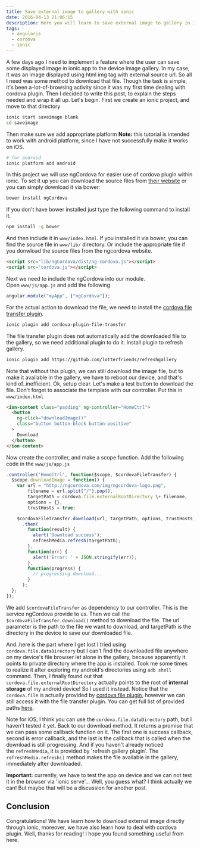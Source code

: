 ```yaml
---
title: Save external image to gallery with ionic
date: 2016-04-13 21:06:15
description: Here you will learn to save external image to gallery in ionic
tags:
  - angularjs
  - cordova
  - ionic
---
```


A few days ago I need to implement a feature where the user can save some displayed image in ionic app to the device image gallery. In my case, it was an image displayed using html img tag with external source url. So all I need was some method to download that file. Though the task is simple, it's been a-lot-of-browsing activity since it was my first time dealing with cordova plugin. Then I decided to write this post, to explain the steps needed and wrap it all up. Let's begin. First we create an ionic project, and move to that directory

```bash
ionic start saveimage blank
cd saveimage
```

Then make sure we add appropriate platform **Note:** this tutorial is intended to work with android platform, since I have not successfully make it works on iOS.

```bash
# for android
ionic platform add android
```

In this project we will use ngCordova for easier use of cordova plugin within ionic. To set it up you can download the source files from [their website](http://ngcordova.com) or you can simply download it via bower:

```bash
bower install ngCordova
```

If you don't have bower installed just type the following command to install it.

```bash
npm install -g bower
```

And then include it in `www/index.html`. If you installed it via bower, you can find the source file in `www/lib/` directory. Or include the appropriate file if you donwload the source files from the ngcordova website.

```html
<script src="lib/ngCordova/dist/ng-cordova.js"></script>
<script src="cordova.js"></script>
```

Next we need to include the ngCordova into our module. Open `www/js/app.js` and add the following

```javascript
angular.module("myApp", ["ngCordova"]);
```

For the actual action to download the file, we need to install the [cordova file transfer plugin](http://ngcordova.com/docs/plugins/fileTransfer/).

```bash
ionic plugin add cordova-plugin-file-transfer
```

The file transfer plugin does not automatically add the downloaded file to the gallery, so we need additional plugin to do it. Install plugin to refresh gallery.

```bash
ionic plugin add https://github.com/lotterfriends/refreshgallery
```

Note that without this plugin, we can still download the image file, but to make it available in the gallery, we have to reboot our device, and that's kind of..inefficient. Ok, setup clear. Let's make a test button to download the file. Don't forget to associate the template with our controller. Put this in `www/index.html` 

```html
<ion-content class="padding" ng-controller="HomeCtrl">
  <button
    ng-click="downloadImage()"
    class="button button-block button-positive"
  >
    Download
  </button>
</ion-content>
```

Now create the controller, and make a scope function. Add the following code in the `www/js/app.js`

```javascript
.controller('HomeCtrl', function($scope, $cordovaFileTransfer) {
  $scope.downloadImage = function() {
    var url = "http://ngcordova.com/img/ngcordova-logo.png",
        filename = url.split("/").pop(),
        targetPath = cordova.file.externalRootDirectory \+ filename,
        options = {},
        trustHosts = true;

    $cordovaFileTransfer.download(url, targetPath, options, trustHosts)
      .then(
        function(result) {
          alert('Download success');
          refreshMedia.refresh(targetPath);
        },
        function(err) {
          alert('Error: ' + JSON.stringify(err));
        },
        function(progress) {
          // progressing download...
        }
      );
  };
});
```

We add `$cordovaFileTransfer` as dependency to our controller. This is the service ngCordova provide to us. Then we call the `$cordovaFileTransfer.download()` method to download the file. The url parameter is the path to the file we want to download, and targetPath is the directory in the device to save our downloaded file.

And..here is the part where I get lost I tried using `cordova.file.dataDirectory` but I can't find the downloaded file anywhere on my device's file browser let alone in the gallery, because apparently it points to private directory where the app is installed. Took me some times to realize it after exploring my android's directories using `adb shell` command. Then, I finally found out that `cordova.file.externalRootDirectory` actually points to the root of **internal storage** of my android device! So I used it instead. Notice that the `cordova.file` is actually provided by [cordova file plugin](http://ngcordova.com/docs/plugins/file/), however we can still access it with the file transfer plugin. You can get full list of provided paths [here](https://github.com/apache/cordova-plugin-file#where-to-store-files).

Note for iOS, I think you can use the `cordova.file.dataDirectory` path, but I haven't tested it yet. Back to our download method. It returns a promise that we can pass some callback function on it. The first one is success callback, second is error callback, and the last is the callback that is called when the download is still progressing. And if you haven't already noticed the `refreshMedia`, it is provided by 'refresh gallery plugin'. The `refreshMedia.refresh()` method makes the file available in the gallery, immediately after downloaded.

**Important:** currently, we have to test the app on device and we can not test it in the browser via 'ionic serve'... Well, you guess what? I think actually we can! But maybe that will be a discussion for another post.

## Conclusion

Congratulations! We have learn how to download external image directly through ionic, moreover, we have also learn how to deal with cordova plugin. Well, thanks for reading! I hope you found something useful from here.
